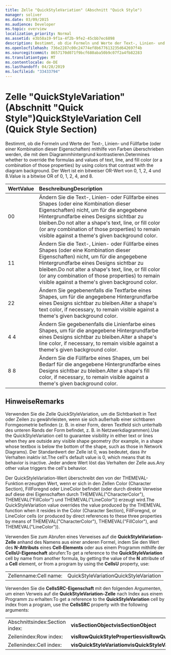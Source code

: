 ```yaml
---
title: Zelle "QuickStyleVariation" (Abschnitt "Quick Style")
manager: soliver
ms.date: 03/09/2015
ms.audience: Developer
ms.topic: overview
localization_priority: Normal
ms.assetid: e3b58a19-9f1a-4f2b-9fe2-45cbb7ec6898
description: Bestimmt, ob die Formeln und Werte der Text-, Linien- und Füllfarbe (oder einer Kombination dieser Eigenschaften) mithilfe von Farben überschrieben werden, die mit dem Diagrammhintergrund kontrastieren. Der Wert ist ein bitweiser OR-Wert von 0, 1, 2, 4 und 8.
ms.openlocfilehash: 736e2287c00c24774ef8b677613235d642697f4b
ms.sourcegitcommit: 8657170d071f9bcf680aba50b9c07f2a4fb82283
ms.translationtype: MT
ms.contentlocale: de-DE
ms.lasthandoff: 04/28/2019
ms.locfileid: "33433794"
---
```

# <a name="quickstylevariation-cell-quick-style-section"></a><span data-ttu-id="e833a-104">Zelle "QuickStyleVariation" (Abschnitt "Quick Style")</span><span class="sxs-lookup"><span data-stu-id="e833a-104">QuickStyleVariation Cell (Quick Style Section)</span></span>

<span data-ttu-id="e833a-105">Bestimmt, ob die Formeln und Werte der Text-, Linien- und Füllfarbe (oder einer Kombination dieser Eigenschaften) mithilfe von Farben überschrieben werden, die mit dem Diagrammhintergrund kontrastieren.</span><span class="sxs-lookup"><span data-stu-id="e833a-105">Determines whether to override the formulas and values of text, line, and fill color (or a combination of those properties) by using colors that contrast with the diagram background.</span></span> <span data-ttu-id="e833a-106">Der Wert ist ein bitweiser OR-Wert von 0, 1, 2, 4 und 8.</span><span class="sxs-lookup"><span data-stu-id="e833a-106">Value is a bitwise OR of 0, 1, 2, 4, and 8.</span></span>
  
|<span data-ttu-id="e833a-107">**Wert**</span><span class="sxs-lookup"><span data-stu-id="e833a-107">**Value**</span></span>|<span data-ttu-id="e833a-108">**Beschreibung**</span><span class="sxs-lookup"><span data-stu-id="e833a-108">**Description**</span></span>|
|:-----|:-----|
|<span data-ttu-id="e833a-109">0</span><span class="sxs-lookup"><span data-stu-id="e833a-109">0</span></span>  <br/> |<span data-ttu-id="e833a-110">Ändern Sie die Text-, Linien- oder Füllfarbe eines Shapes (oder eine Kombination dieser Eigenschaften) nicht, um für die angegebene Hintergrundfarbe eines Designs sichtbar zu bleiben.</span><span class="sxs-lookup"><span data-stu-id="e833a-110">Do not alter a shape's text, line, or fill color (or any combination of those properties) to remain visible against a theme's given background color.</span></span>  <br/> |
|<span data-ttu-id="e833a-111">1</span><span class="sxs-lookup"><span data-stu-id="e833a-111">1</span></span>  <br/> |<span data-ttu-id="e833a-112">Ändern Sie die Text-, Linien- oder Füllfarbe eines Shapes (oder eine Kombination dieser Eigenschaften) nicht, um für die angegebene Hintergrundfarbe eines Designs sichtbar zu bleiben.</span><span class="sxs-lookup"><span data-stu-id="e833a-112">Do not alter a shape's text, line, or fill color (or any combination of those properties) to remain visible against a theme's given background color.</span></span>  <br/> |
|<span data-ttu-id="e833a-113">2</span><span class="sxs-lookup"><span data-stu-id="e833a-113">2</span></span>  <br/> |<span data-ttu-id="e833a-114">Ändern Sie gegebenenfalls die Textfarbe eines Shapes, um für die angegebene Hintergrundfarbe eines Designs sichtbar zu bleiben.</span><span class="sxs-lookup"><span data-stu-id="e833a-114">Alter a shape's text color, if necessary, to remain visible against a theme's given background color.</span></span>  <br/> |
|<span data-ttu-id="e833a-115">4 </span><span class="sxs-lookup"><span data-stu-id="e833a-115">4</span></span>  <br/> |<span data-ttu-id="e833a-116">Ändern Sie gegebenenfalls die Linienfarbe eines Shapes, um für die angegebene Hintergrundfarbe eines Designs sichtbar zu bleiben.</span><span class="sxs-lookup"><span data-stu-id="e833a-116">Alter a shape's line color, if necessary, to remain visible against a theme's given background color.</span></span>  <br/> |
|<span data-ttu-id="e833a-117">8 </span><span class="sxs-lookup"><span data-stu-id="e833a-117">8</span></span>  <br/> |<span data-ttu-id="e833a-118">Ändern Sie die Füllfarbe eines Shapes, um bei Bedarf für die angegebene Hintergrundfarbe eines Designs sichtbar zu bleiben.</span><span class="sxs-lookup"><span data-stu-id="e833a-118">Alter a shape's fill color, if necessary, to remain visible against a theme's given background color.</span></span>  <br/> |
   
## <a name="remarks"></a><span data-ttu-id="e833a-119">Hinweise</span><span class="sxs-lookup"><span data-stu-id="e833a-119">Remarks</span></span>

<span data-ttu-id="e833a-120">Verwenden Sie die Zelle QuickStyleVariation, um die Sichtbarkeit in Text oder Zeilen zu gewährleisten, wenn sie sich außerhalb einer sichtbaren Formgeometrie befinden (z. B. in einer Form, deren Textfeld sich unterhalb des unteren Rands der Form befindet, z. B. in Netzwerkdiagrammen).</span><span class="sxs-lookup"><span data-stu-id="e833a-120">Use the QuickStyleVariation cell to guarantee visibility in either text or lines when they are outside any visible shape geometry (for example, in a shape whose textbox is below the bottom of the shape, such as those in Network Diagrams).</span></span> <span data-ttu-id="e833a-121">Der Standardwert der Zelle ist 0, was bedeutet, dass ihr Verhalten inaktiv ist.</span><span class="sxs-lookup"><span data-stu-id="e833a-121">The cell's default value is 0, which means that its behavior is inactive.</span></span> <span data-ttu-id="e833a-122">Jeder andere Wert löst das Verhalten der Zelle aus.</span><span class="sxs-lookup"><span data-stu-id="e833a-122">Any other value triggers the cell's behavior.</span></span>
  
<span data-ttu-id="e833a-123">Der QuickStyleVariation-Wert überschreibt den von der THEMEVAL-Funktion erzeugten Wert, wenn er sich in den Zellen Color (Character Section), FillForegnd oder LineColor befindet (oder durch direkte Verweise auf diese drei Eigenschaften durch THEMEVAL("CharacterColor"), THEMEVAL("FillColor") und THEMEVAL("LineColor")) erzeugt wird.</span><span class="sxs-lookup"><span data-stu-id="e833a-123">The QuickStyleVariation value overrides the value produced by the THEMEVAL function when it resides in the Color (Character Section), FillForegnd, or LineColor cells (or produced by direct references to these three properties by means of THEMEVAL("CharacterColor"), THEMEVAL("FillColor"), and THEMEVAL("LineColor")).</span></span>
  
<span data-ttu-id="e833a-124">Verwenden Sie zum Abrufen eines Verweises auf die **QuickStyleVariation-Zelle** anhand des Namens aus einer anderen Formel, indem Sie den Wert des **N-Attributs** eines **Cell-Elements** oder aus einem Programm mithilfe der **CellsU-Eigenschaft** abrufen:</span><span class="sxs-lookup"><span data-stu-id="e833a-124">To get a reference to the **QuickStyleVariation** cell by name from another formula, by getting the value of the **N** attribute of a **Cell** element, or from a program by using the **CellsU** property, use:</span></span> 
  
|||
|:-----|:-----|
|<span data-ttu-id="e833a-125">Zellenname:</span><span class="sxs-lookup"><span data-stu-id="e833a-125">Cell name:</span></span>  <br/> |<span data-ttu-id="e833a-126">QuickStyleVariation</span><span class="sxs-lookup"><span data-stu-id="e833a-126">QuickStyleVariation</span></span>  <br/> |
   
<span data-ttu-id="e833a-127">Verwenden Sie die **CellsSRC-Eigenschaft** mit den folgenden Argumenten, um einen Verweis auf die **QuickStyleVariation-Zelle** nach Index aus einem Programm zu erhalten:</span><span class="sxs-lookup"><span data-stu-id="e833a-127">To get a reference to the **QuickStyleVariation** cell by index from a program, use the **CellsSRC** property with the following arguments:</span></span> 
  
|||
|:-----|:-----|
|<span data-ttu-id="e833a-128">Abschnittsindex:</span><span class="sxs-lookup"><span data-stu-id="e833a-128">Section index:</span></span>  <br/> |<span data-ttu-id="e833a-129">**visSectionObject**</span><span class="sxs-lookup"><span data-stu-id="e833a-129">**visSectionObject**</span></span> <br/> |
|<span data-ttu-id="e833a-130">Zeilenindex:</span><span class="sxs-lookup"><span data-stu-id="e833a-130">Row index:</span></span>  <br/> |<span data-ttu-id="e833a-131">**visRowQuickStyleProperties**</span><span class="sxs-lookup"><span data-stu-id="e833a-131">**visRowQuickStyleProperties**</span></span> <br/> |
|<span data-ttu-id="e833a-132">Zellenindex:</span><span class="sxs-lookup"><span data-stu-id="e833a-132">Cell index:</span></span>  <br/> |<span data-ttu-id="e833a-133">**visQuickStyleVariation**</span><span class="sxs-lookup"><span data-stu-id="e833a-133">**visQuickStyleVariation**</span></span> <br/> |
   

